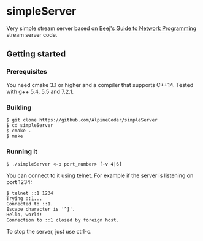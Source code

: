 # simpleServer
Very simple stream server based on [Beej's Guide to Network Programming](http://beej.us/guide/bgnet/html/multi/index.html) stream server code.

## Getting started

### Prerequisites

You need cmake 3.1 or higher and a compiler that supports C++14. Tested with g++ 5.4, 5.5 and 7.2.1.

### Building

```
$ git clone https://github.com/AlpineCoder/simpleServer
$ cd simpleServer
$ cmake .
$ make
```

### Running it

```
$ ./simpleServer <-p port_number> [-v 4|6]
```

You can connect to it using telnet. For example if the server is listening on port 1234:
```
$ telnet ::1 1234
Trying ::1...
Connected to ::1.
Escape character is '^]'.
Hello, world!
Connection to ::1 closed by foreign host.
```

To stop the server, just use ctrl-c.
